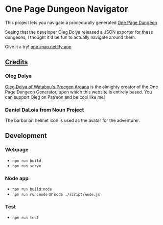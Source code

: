 # One Page Dungeon Navigator

This project lets you navigate a procedurally generated [One Page Dungeon](https://watabou.github.io/dungeon.html)

Seeing that the developer Oleg Dolya released a JSON exporter for these dungeons, I thought it'd be fun to actually navigate around them.

Give it a try! [one-map.netlify.app](https://one-map.netlify.app/)

## [Credits](https://one-map.netlify.app/credits.html)

### Oleg Dolya

[Oleg Dolya of Watabou's Procgen Arcana](https://watabou.github.io/) is the almighty creator of the One Page Dungeon Generator, upon which this website is entirely based. You can support Oleg on Patreon and be cool like me!

### Daniel DaLoia from Noun Project

The barbarian helmet icon is used as the avatar for the adventurer.

## Development

### Webpage

- `npm run build`
- `npm run serve`

### Node app

- `npm run build:node`
- `npm run run:node` or `node ./script/node.js`

### Test

- `npm run test`
